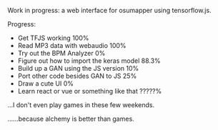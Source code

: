 Work in progress: a web interface for osumapper using tensorflow.js.

Progress:

- Get TFJS working                          100%
- Read MP3 data with webaudio               100%
- Try out the BPM Analyzer                  0%
- Figure out how to import the keras model  88.3%
- Build up a GAN using the JS version       10%
- Port other code besides GAN to JS         25%
- Draw a cute UI                            0%
- Learn react or vue or something like that ?????%

...I don't even play games in these few weekends.

......because alchemy is better than games.
